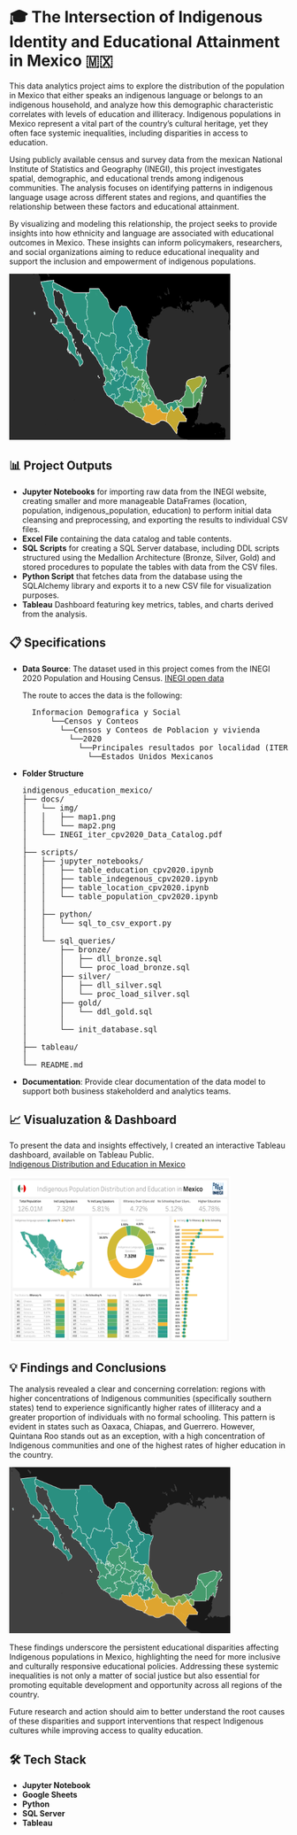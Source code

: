 # 🎓 The Intersection of Indigenous Identity and Educational Attainment in Mexico 🇲🇽

This data analytics project aims to explore the distribution of the population in Mexico that either speaks an indigenous language or belongs to an indigenous household, and analyze how this demographic characteristic correlates with levels of education and illiteracy. Indigenous populations in Mexico represent a vital part of the country’s cultural heritage, yet they often face systemic inequalities, including disparities in access to education.

Using publicly available census and survey data from the mexican National Institute of Statistics and Geography (INEGI), this project investigates spatial, demographic, and educational trends among indigenous communities. The analysis focuses on identifying patterns in indigenous language usage across different states and regions, and quantifies the relationship between these factors and educational attainment.

By visualizing and modeling this relationship, the project seeks to provide insights into how ethnicity and language are associated with educational outcomes in Mexico. These insights can inform policymakers, researchers, and social organizations aiming to reduce educational inequality and support the inclusion and empowerment of indigenous populations.

<img src="https://github.com/Maurici-oh/data_analyst_portfolio/blob/1de38015fb8c6a088af97fa75dc650fd0aedadb8/indigenous_education_mexico/docs/img/map2.png" alt="alt text" width="400" height="300">

## 📊 Project Outputs
* **Jupyter Notebooks** for importing raw data from the INEGI website, creating smaller and more manageable DataFrames (location, population, indigenous_population, education) to perform initial data cleansing and preprocessing, and exporting the results to individual CSV files.
* **Excel File** containing the data catalog and table contents.
* **SQL Scripts** for creating a SQL Server database, including DDL scripts structured using the Medallion Architecture (Bronze, Silver, Gold) and stored procedures to populate the tables with data from the CSV files.
* **Python Script** that fetches data from the database using the SQLAlchemy library and exports it to a new CSV file for visualization purposes.
* **Tableau** Dashboard featuring key metrics, tables, and charts derived from the analysis.

## 📋 Specifications

* **Data Source**: The dataset used in this project comes from the INEGI 2020 Population and Housing Census.
[INEGI open data](https://www.inegi.org.mx/datosabiertos/)

  The route to acces the data is the following:

  <pre>
    Informacion Demografica y Social
        └──Censos y Conteos 
          └──Censos y Conteos de Poblacion y vivienda 
            └──2020  
              └──Principales resultados por localidad (ITER) 
                └──Estados Unidos Mexicanos
  </pre>
  
* **Folder Structure**
  <pre>
  indigenous_education_mexico/  
  ├── docs/ 
  │   └── img/
  │   │   ├── map1.png
  │   │   └── map2.png
  │   └── INEGI_iter_cpv2020_Data_Catalog.pdf
  │
  ├── scripts/
  │   ├── jupyter_notebooks/  
  │   │   ├── table_education_cpv2020.ipynb
  │   │   ├── table_indegenous_cpv2020.ipynb
  │   │   ├── table_location_cpv2020.ipynb
  │   │   └── table_population_cpv2020.ipynb
  │   │
  │   ├── python/ 
  │   │   └── sql_to_csv_export.py
  │   │
  │   └── sql_queries/ 
  │       ├── bronze/ 
  │       │   ├── dll_bronze.sql
  │       │   └── proc_load_bronze.sql
  │       ├── silver/ 
  │       │   ├── dll_silver.sql
  │       │   └── proc_load_silver.sql
  │       ├── gold/ 
  │       │   └── ddl_gold.sql
  │       │
  │       └── init_database.sql
  │
  ├── tableau/
  │
  └── README.md
  </pre>

* **Documentation**: Provide clear documentation of the data model to support both business stakeholderd and analytics teams.

## 📈 Visualuzation & Dashboard
To present the data and insights effectively, I created an interactive Tableau dashboard, available on Tableau Public.   
[Indigenous Distribution and Education in Mexico](https://public.tableau.com/views/Indigenous_Population_Distribution_and_Education/IndigenousDashboard?:language=en-US&:sid=&:redirect=auth&:display_count=n&:origin=viz_share_link)

<img src="https://github.com/Maurici-oh/data_analyst_portfolio/blob/3e5c6d626a374452760efad17a6d5db8806f8523/indigenous_education_mexico/docs/img/Indigenous_Dashboard.png" alt="alt text" width="400" height="300">

## 💡 Findings and Conclusions
The analysis revealed a clear and concerning correlation: regions with higher concentrations of Indigenous communities (specifically southern states) tend to experience significantly higher rates of illiteracy and a greater proportion of individuals with no formal schooling. This pattern is evident in states such as Oaxaca, Chiapas, and Guerrero. However, Quintana Roo stands out as an exception, with a high concentration of Indigenous communities and one of the highest rates of higher education in the country.

<img src="https://github.com/Maurici-oh/data_analyst_portfolio/blob/d702f69228991b618245b81071595504573cf833/indigenous_education_mexico/docs/img/map3.png" alt="alt text" width="400" height="300">

These findings underscore the persistent educational disparities affecting Indigenous populations in Mexico, highlighting the need for more inclusive and culturally responsive educational policies. Addressing these systemic inequalities is not only a matter of social justice but also essential for promoting equitable development and opportunity across all regions of the country.

Future research and action should aim to better understand the root causes of these disparities and support interventions that respect Indigenous cultures while improving access to quality education.

## 🛠️ Tech Stack

* **Jupyter Notebook**
* **Google Sheets**
* **Python** 
* **SQL Server**  
* **Tableau**  



